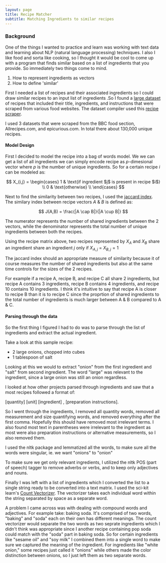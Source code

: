 ```yaml
---
layout: page
title: Recipe Matcher
subtitle: Matching Ingredients to similar recipes
---
```


### Background 

One of the things I wanted to practice and learn was working with text data and learning about NLP (natural language processing) techniques.  I also I like food and sorta like cooking, so I thought it would be cool to come up with a program that finds similar based on a list of ingredients that you provide.  So immediately two things come to mind.

1. How to represent ingredients as vectors
2. How to define 'similar'

First I needed a list of recipes and their associated ingredients so I could draw similar recipes to an input list of ingredients .So I found a [large dataset](https://www.reddit.com/r/datasets/comments/94awca/thousands_of_recipes_from_epicurious_bbc/) of recipes that included their title, ingredients, and instructions that were scraped from various food websites.  The dataset compiler used this [recipe scraper](https://github.com/hhursev/recipe-scrapers).

I used 3 datasets that were scraped from the BBC food section, Allrecipes.com, and epicurious.com.  In total there about 130,000 unique recipes.

#### Model Design

First I decided to model the recipe into a bag of words model.  We we can get a list of all ingredients we can simply encode recipe as $p$-dimesional vector where $p$ is the number of unique ingredients.  So for a certain recipe $i$ can be modeled as:

$$ X_{i,j} =
 \begin{cases} 
      1 & \text{if ingredient $j$ is present in recipe $i$} \\
      0 & \text{otherwise} \\
   \end{cases}
$$

Next to find the similarity between two recipes, I used the [jaccard index](https://en.wikipedia.org/wiki/Jaccard_index).  The similary index between recipe vectors $A$ & $B$ is defined as:

$$ J(A,B) = \frac{|A \cap B|}{|A \cup B|} $$

The numerator represents the number of shared ingredients between the 2 vectors, while the denominator represents the total number of unique ingredients between both the recipes. 

Using the recipe matrix above, two recipes represented by $X_A$ and $X_B$ share an ingredient share an ingredient $j$ only if $X_{A,j}$ = $X_{B,j} = 1$  

The jaccard index should an appropriate measure of similarity because it of course measures the number of shared ingredients but also at the same time controls for the sizes of the 2 recipes.

For example if a recipe A, recipe B, and recipe C all share 2 ingredients, but recipe A contains 3 ingredients, recipe B contains 4 ingredients, and recipe 10 contains 10 ingredients.  I think it's intuitive to say that recipe A is closer to recipe B than it is to recipe C since the proprtion of shared ingredients to the total number of ingredients is much larger between A & B compared to A & C.

#### Parsing through the data

So the first thing I figured I had to do was to parse through the list of ingredients and extract the actual ingredient.

Take a look at this sample recipe:

* 2 large onions, chopped into cubes
* 1 tablespoon of salt

Looking at this we would to extract "onion" from the first ingredient and "salt" from second ingredient. The word "large" was relevant to the ingredient, since a large onion was still an onion regardless.

I looked at how other projects parsed through ingredients and saw that a most recipes followed a format of:

[quantity] [unit] [ingredient] , [preparation instructions].

So I went through the ingredients, I removed all quantity words, removed all measurement and size quantifying words, and removed everything after the first comma. Hopefully this should have removed most irrelevant terms.  I also found most text in parentheses were irrelevant to the ingredient as most were also preparation instructions or alternative measurements, so I also removed them.


I used the nltk package and lemmatized all the words, to make sure all the words were singular, ie. we want "onions" to "onion"

To make sure we get only relevant ingredients, I utilized the nltk POS (part of speech) tagger to remove adverbs or verbs, and to keep only adjectives and nouns.

Finally I was left with a list of ingredients which I converted the list to a single string ready to be converted into a text matrix.  I used the sci-kit learn's [Count Vectorizer](https://scikit-learn.org/stable/modules/generated/sklearn.feature_extraction.text.CountVectorizer.html).  The vectorizer takes each individual word within the string separated by space as a separate word.

A problem I came across was with dealing with compound words and adjectives.  For example take: baking soda.  It's comprised of two words, "baking" and "soda" each on their own has different meanings.  The count vectorizer would separate the two words as two seprate ingredients which I didn't think was appropriate since I another recipe containing pop soda could match with the "soda" part in baking soda.  So for certain ingredients like "sesame oil" and "soy milk" I combined them into a single word to make sure we captured the meaning of the ingredient.  For ingredients like "white onion,"  some recipes just called it "onions" while others made the color distinction between onions, so I just left them as two separate words.



